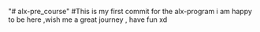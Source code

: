 "# alx-pre_course" 
#This is my first commit for the alx-program i am happy to be here ,wish me a great journey , have fun xd

